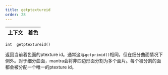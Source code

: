 ```yaml
---
title: getptextureid
order: 28
---
```

| 上下文 | [着色](../contexts/shading.html) |
| --- | --- |

`int  getptextureid()`

返回当前着色面的ptexture id。通常这与`getprimid()`相同，但在细分曲面情况下例外。对于细分曲面，mantra会将非四边形面分割为多个面片。每个被分割的面都会被分配一个唯一的ptexture id。